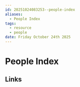 ```yaml
---
id: 20251024083253--people-index
aliases:
  - People Index
tags:
  - resource
  - people
date: Friday October 24th 2025
---
```


# People Index

## Links

